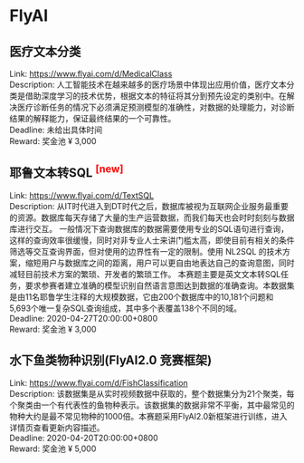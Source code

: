 # FlyAI



## 医疗文本分类

Link: https://www.flyai.com/d/MedicalClass  
Description: 人工智能技术在越来越多的医疗场景中体现出应用价值，医疗文本分类是借助深度学习的技术优势，根据文本的特征将其分到预先设定的类别中。在解决医疗诊断任务的情况下必须满足预测模型的准确性，对数据的处理能力，对诊断结果的解释能力，保证最终结果的一个可靠性。  
Deadline: 未给出具体时间  
Reward: 奖金池 ¥ 3,000  


## 耶鲁文本转SQL <sup style="color:red">[new]<sup>  

Link: https://www.flyai.com/d/TextSQL  
Description: 从IT时代进入到DT时代之后，数据库被视为互联网企业服务最重要的资源。数据库每天存储了大量的生产运营数据，而我们每天也会时时刻刻与数据库进行交互。
一般情况下查询数据库的数据需要使用专业的SQL语句进行查询，这样的查询效率很缓慢，同时对非专业人士来讲门槛太高，即使目前有相关的条件筛选等交互查询界面，但对使用的边界性有一定的限制。使用 NL2SQL 的技术方案，缩短用户与数据库之间的距离，用户可以更自由地表达自己的查询意图，同时减轻目前技术方案的繁琐、开发者的繁琐工作。
本赛题主要是英文文本转SQL任务，要求参赛者建立准确的模型识别自然语言意图达到数据的准确查询。本数据集是由11名耶鲁学生注释的大规模数据，它由200个数据库中的10,181个问题和5,693个唯一复杂SQL查询组成，其中多个表覆盖138个不同的域。  
Deadline: 2020-04-27T20:00:00+0800  
Reward: 奖金池 ¥ 3,000  


## 水下鱼类物种识别(FlyAI2.0 竞赛框架)

Link: https://www.flyai.com/d/FishClassification  
Description: 该数据集是从实时视频数据中获取的，整个数据集分为21个聚类，每个聚类由一个有代表性的鱼物种表示。该数据集的数据非常不平衡，其中最常见的物种大约是最不常见物种的1000倍。本赛题采用FlyAI2.0新框架进行训练，进入详情页查看更新内容描述。  
Deadline: 2020-04-20T20:00:00+0800  
Reward: 奖金池 ¥ 5,000  

